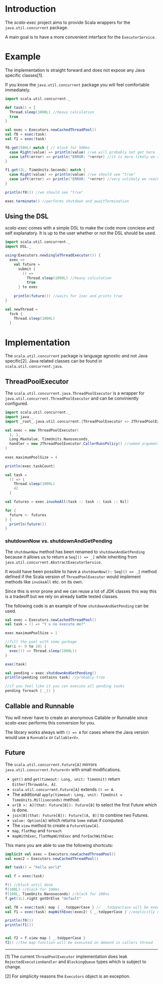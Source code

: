 # Introduction
The _scala-exec_ project aims to provide Scala wrappers for the `java.util.concurrent` package.

A main goal is to have a more convenient interface for the `ExecutorService`.

# Example
The implementation is straight forward and does not expose any Java specific classes[1].

If you know the `java.util.concurrent` package you will feel comfortable immediately.

```scala
import scala.util.concurrent._

def task() = {
  Thread.sleep(1000L) //heavy calculation
  true
}

val exec = Executors.newCachedThreadPool()
val f0 = exec(task)
val f1 = exec(task)

f0.get(500L) match { // block for 500ms
  case Right(value) => println(value) //we will probably not get here
  case Left(error) => println("ERROR: "+error) //it is more likely we reach this one
}

f1.get(2L, TimeUnits.Seconds) match {
  case Right(value) => println(value) //we should see "true"
  case Left(error) => println("ERROR: "+error) //very unlikely we reach this one
}

println(f0()) //we should see "true"

exec.terminate() //performs shutdown and awaitTermination
```

## Using the DSL
_scala-exec_ comes with a simple DSL to make the code more conciese and self explanatory.
It is up to the user whether or not the DSL should be used.

```scala
import scala.util.concurrent._
import DSL._

using(Executors.newSingleThreadExecutor()) {
  exec =>
    val future = 
      submit { 
        () =>
          Thread.sleep(1000L) //heavy calculation
          true
      } to exec
      
    println(future()) //waits for 1sec and prints true
}

val newThread =
  fork {
    Thread.sleep(1000L)
  }
```


# Implementation

The `scala.util.concurrent` package is language agnostic and not Java specific[2]. 
Java related classes can be found in `scala.util.concurrent.java`.

## ThreadPoolExecutor
The `scala.util.concurrent.java.ThreadPoolExecutor` is a wrapper for `java.util.concurrent.ThreadPoolExecutor` and
can be conviniently configured.

```scala
import scala.util.concurrent._
import java._
import _root_.java.util.concurrent.{ThreadPoolExecutor => JThreadPoolExecutor}

val exec = new ThreadPoolExecutor(
  1, 1,
  Long.MaxValue, TimeUnits.Nanoseconds,
  handler = new JThreadPoolExecutor.CallerRunsPolicy() //named arguments ftw!
)
  
exec.maximumPoolSize = 4

println(exec.taskCount)

val task =
  () => {
    Thread.sleep(1000L)
    42
  }

val futures = exec.invokeAll(task :: task :: task :: Nil)

for {
  future <- futures
} {
  println(future())
}
```
### shutdownNow vs. shutdownAndGetPending

The `shutdownNow` method has been renamed to `shutdownAndGetPending` because it allows us to return a `Seq[() => _]` while inheriting from `java.util.concurrent.AbstractExecutorService`. 

It would have been possible to have a `shutdownNow(): Seq[() => _]` method defined if the Scala version of `ThreadPoolExecutor` would implement methods like `invokeAll` etc. on its own.

Since this is error prone and we can reuse a lot of JDK classes this way this is a tradeoff but we rely on already battle tested classes.

The following code is an example of how `shutdownAndGetPending` can be used.

```scala
val exec = Executors.newCachedThreadPool()
val task = () => "Y u no execute me?"

exec.maximumPoolSize = 1

//fill the pool with some garbage
for(i <- 0 to 10) {
  exec(() => Thread.sleep(1000L))
}

exec(task)

val pending = exec.shutdownAndGetPending()
println(pending contains task) //probably true

//if you feel like it you can execute all pending tasks
pending foreach { _() }
```

## Callable and Runnable
You will never have to create an anonymous Callable or Runnable since _scala-exec_ performs this conversion for you.

The library works always with `() => A` for cases where the Java version would use a `Runnable` or `Callable<V>`.

## Future
The `scala.util.concurrent.Future[A]` mirrors `java.util.concurrent.Future<V>` with small modifications.

* `get()` and `get(timeout: Long, unit: TimeUnit)` return `Either[Throwable, A]`.
* `scala.util.concurrent.Future[A]` extends `() => A`.
* The additional `apply(timeout: Long, unit: TimeUnit = TimeUnits.Milliseconds)` method.
* `or[B >: A](that: Future[B]): Future[B]` to select the first Future which is done.
* `join[B](that: Future[B]): Future[(A, B)]` to combine two Futures.
* `value: Option[A]` which returns `Some` value if computed.
* The `view` method to create a `FutureView[A]`.
* `map`, `flatMap` and `foreach`
* `mapWithExec`, `flatMapWithExec` and `forEachWithExec`

This mans you are able to use the following shortcuts:

```scala
implicit val exec = Executors.newCachedThreadPool()
val exec2 = Executors.newCachedThreadPool()

def task() = "hello world"

val f = exec(task)

f() //block until done
f(100L) //block for 100ms
f(100L, TimeUnits.Nanoseconds) //block for 100ns
f.get(1L).right getOrElse "default"

val f0 = exec(task) map { _.toUpperCase } // _.toUpperCase will be executed using exec via implicit
val f1 = exec(task) mapWithExec(exec2) { _.toUpperCase } //explicitly choose exec2

println(f0())
println(f1())


val f2 = f.view map { _.toUpperCase }
f2() //the map function will be executed on demand in callers thread
```

---

[1] The current `ThreadPoolExecutor` implementation does leak `RejectedExecutionHandler` and `BlockingQueue` types which is subject to change.

[2] For simplicity reasons the `Executors` object is an exception.
